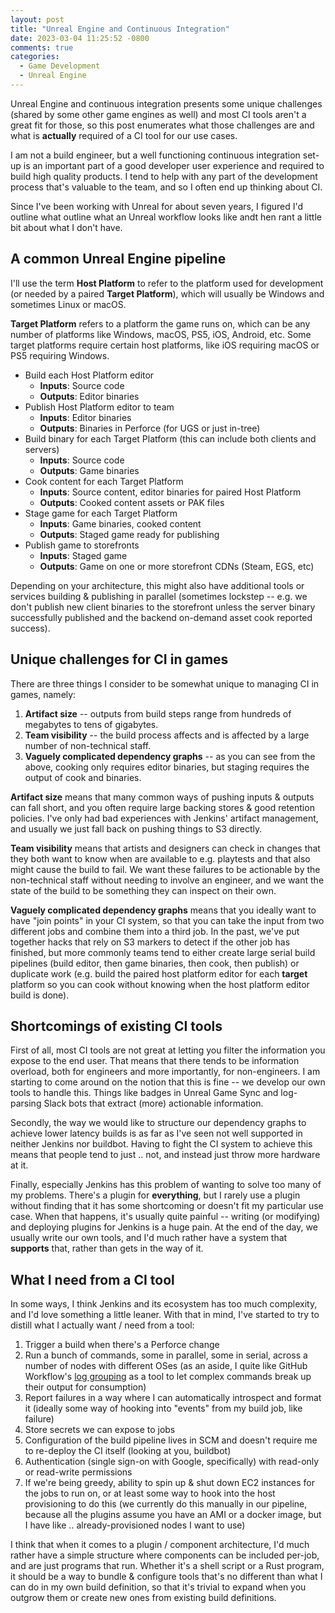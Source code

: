 ```yaml
---
layout: post
title: "Unreal Engine and Continuous Integration"
date: 2023-03-04 11:25:52 -0800
comments: true
categories:
  - Game Development
  - Unreal Engine
---
```


Unreal Engine and continuous integration presents some unique challenges (shared
by some other game engines as well) and most CI tools aren't a great fit for
those, so this post enumerates what those challenges are and what is
**actually** required of a CI tool for our use cases.

<!-- more -->

I am not a build engineer, but a well functioning continuous integration set-up
is an important part of a good developer user experience and required to build
high quality products. I tend to help with any part of the development process
that's valuable to the team, and so I often end up thinking about CI.

Since I've been working with Unreal for about seven years, I figured I'd outline
what outline what an Unreal workflow looks like andt hen rant a little bit about
what I don't have.

## A common Unreal Engine pipeline

I'll use the term **Host Platform** to refer to the platform used for
development (or needed by a paired **Target Platform**), which will usually be
Windows and sometimes Linux or macOS.

**Target Platform** refers to a platform the game runs on, which can be any
number of platforms like Windows, macOS, PS5, iOS, Android, etc. Some target
platforms require certain host platforms, like iOS requiring macOS or PS5
requiring Windows.

- Build each Host Platform editor
  - **Inputs**: Source code
  - **Outputs**: Editor binaries
- Publish Host Platform editor to team
  - **Inputs**: Editor binaries
  - **Outputs**: Binaries in Perforce (for UGS or just in-tree)
- Build binary for each Target Platform (this can include both clients and servers)
  - **Inputs**: Source code
  - **Outputs**: Game binaries
- Cook content for each Target Platform
  - **Inputs**: Source content, editor binaries for paired Host Platform
  - **Outputs**: Cooked content assets or PAK files
- Stage game for each Target Platform
  - **Inputs**: Game binaries, cooked content
  - **Outputs**: Staged game ready for publishing
- Publish game to storefronts
  - **Inputs**: Staged game
  - **Outputs**: Game on one or more storefront CDNs (Steam, EGS, etc)

Depending on your architecture, this might also have additional tools or
services building & publishing in parallel (sometimes lockstep -- e.g. we don't
publish new client binaries to the storefront unless the server binary
successfully published and the backend on-demand asset cook reported success).

## Unique challenges for CI in games

There are three things I consider to be somewhat unique to managing CI in games,
namely:

1. **Artifact size** -- outputs from build steps range from hundreds of megabytes to
   tens of gigabytes.
1. **Team visibility** -- the build process affects and is affected by a large
   number of non-technical staff.
1. **Vaguely complicated dependency graphs** -- as you can see from the above, cooking only
   requires editor binaries, but staging requires the output of cook and binaries.

**Artifact size** means that many common ways of pushing inputs & outputs can
fall short, and you often require large backing stores & good retention
policies. I've only had bad experiences with Jenkins' artifact management, and
usually we just fall back on pushing things to S3 directly.

**Team visibility** means that artists and designers can check in changes that
they both want to know when are available to e.g. playtests and that also
might cause the build to fail. We want these failures to be actionable by the
non-technical staff without needing to involve an engineer, and we want the
state of the build to be something they can inspect on their own.

**Vaguely complicated dependency graphs** means that you ideally want to have
"join points" in your CI system, so that you can take the input from two
different jobs and combine them into a third job. In the past, we've put
together hacks that rely on S3 markers to detect if the other job has finished,
but more commonly teams tend to either create large serial build pipelines
(build editor, then game binaries, then cook, then publish) or duplicate work
(e.g. build the paired host platform editor for each **target** platform so you
can cook without knowing when the host platform editor build is done).

## Shortcomings of existing CI tools

First of all, most CI tools are not great at letting you filter the information
you expose to the end user. That means that there tends to be information
overload, both for engineers and more importantly, for non-engineers. I am
starting to come around on the notion that this is fine -- we develop our own
tools to handle this. Things like badges in Unreal Game Sync and log-parsing
Slack bots that extract (more) actionable information.

Secondly, the way we would like to structure our dependency graphs to achieve
lower latency builds is as far as I've seen not well supported in neither
Jenkins nor buildbot. Having to fight the CI system to achieve this means that
people tend to just .. not, and instead just throw more hardware at it.

Finally, especially Jenkins has this problem of wanting to solve too many of my
problems. There's a plugin for **everything**, but I rarely use a plugin without
finding that it has some shortcoming or doesn't fit my particular use case. When
that happens, it's usually quite painful -- writing (or modifying) and deploying
plugins for Jenkins is a huge pain. At the end of the day, we usually write our
own tools, and I'd much rather have a system that **supports** that, rather than
gets in the way of it.

## What I need from a CI tool

In some ways, I think Jenkins and its ecosystem has too much complexity, and I'd
love something a little leaner. With that in mind, I've started to try to
distill what I actually want / need from a tool:

1. Trigger a build when there's a Perforce change
1. Run a bunch of commands, some in parallel, some in serial, across a number of
   nodes with different OSes (as an aside, I quite like GitHub Workflow's [log
   grouping][gh-log-grouping] as a tool to let complex commands break up their
   output for consumption)
1. Report failures in a way where I can automatically introspect and format it
   (ideally some way of hooking into "events" from my build job, like failure)
1. Store secrets we can expose to jobs
1. Configuration of the build pipeline lives in SCM and doesn't require me to
   re-deploy the CI itself (looking at you, buildbot)
1. Authentication (single sign-on with Google, specifically) with read-only or
   read-write permissions
1. If we're being greedy, ability to spin up & shut down EC2 instances for the
   jobs to run on, or at least some way to hook into the host provisioning to do
   this (we currently do this manually in our pipeline, because all the plugins
   assume you have an AMI or a docker image, but I have like ..
   already-provisioned nodes I want to use)

I think that when it comes to a plugin / component architecture, I'd much rather
have a simple structure where components can be included per-job, and are just
programs that run. Whether it's a shell script or a Rust program, it should be a
way to bundle & configure tools that's no different than what I can do in my own
build definition, so that it's trivial to expand when you outgrow them or create
new ones from existing build definitions.

[gh-log-grouping]: (https://docs.github.com/en/actions/using-workflows/workflow-commands-for-github-actions#grouping-log-lines)
